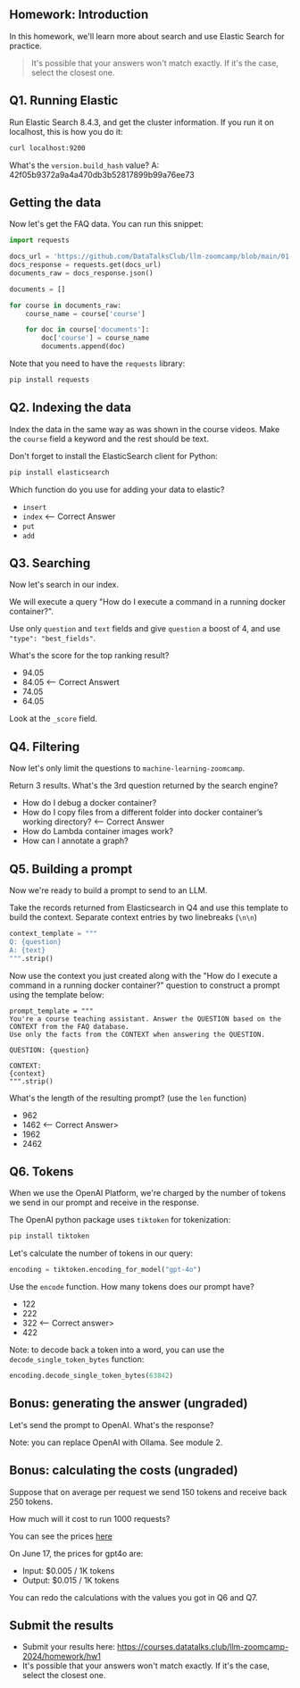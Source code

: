 ## Homework: Introduction

In this homework, we'll learn more about search and use Elastic Search for practice.

> It's possible that your answers won't match exactly. If it's the case, select the closest one.

## Q1. Running Elastic

Run Elastic Search 8.4.3, and get the cluster information. If you run it on localhost, this is how you do it:

```bash
curl localhost:9200
```

What's the `version.build_hash` value?
A: 42f05b9372a9a4a470db3b52817899b99a76ee73

## Getting the data

Now let's get the FAQ data. You can run this snippet:

```python
import requests

docs_url = 'https://github.com/DataTalksClub/llm-zoomcamp/blob/main/01-intro/documents.json?raw=1'
docs_response = requests.get(docs_url)
documents_raw = docs_response.json()

documents = []

for course in documents_raw:
    course_name = course['course']

    for doc in course['documents']:
        doc['course'] = course_name
        documents.append(doc)
```

Note that you need to have the `requests` library:

```bash
pip install requests
```

## Q2. Indexing the data

Index the data in the same way as was shown in the course videos. Make the `course` field a keyword and the rest should be text.

Don't forget to install the ElasticSearch client for Python:

```bash
pip install elasticsearch
```

Which function do you use for adding your data to elastic?

- `insert`
- `index` <-- Correct Answer
- `put`
- `add`

## Q3. Searching

Now let's search in our index.

We will execute a query "How do I execute a command in a running docker container?".

Use only `question` and `text` fields and give `question` a boost of 4, and use `"type": "best_fields"`.

What's the score for the top ranking result?

- 94.05
- 84.05 <-- Correct Answert
- 74.05
- 64.05

Look at the `_score` field.

## Q4. Filtering

Now let's only limit the questions to `machine-learning-zoomcamp`.

Return 3 results. What's the 3rd question returned by the search engine?

- How do I debug a docker container?
- How do I copy files from a different folder into docker container’s working directory? <-- Correct Answer
- How do Lambda container images work?
- How can I annotate a graph?

## Q5. Building a prompt

Now we're ready to build a prompt to send to an LLM.

Take the records returned from Elasticsearch in Q4 and use this template to build the context. Separate context entries by two linebreaks (`\n\n`)

```python
context_template = """
Q: {question}
A: {text}
""".strip()
```

Now use the context you just created along with the "How do I execute a command in a running docker container?" question
to construct a prompt using the template below:

```
prompt_template = """
You're a course teaching assistant. Answer the QUESTION based on the CONTEXT from the FAQ database.
Use only the facts from the CONTEXT when answering the QUESTION.

QUESTION: {question}

CONTEXT:
{context}
""".strip()
```

What's the length of the resulting prompt? (use the `len` function)

- 962
- 1462 <-- Correct Answer>
- 1962
- 2462

## Q6. Tokens

When we use the OpenAI Platform, we're charged by the number of
tokens we send in our prompt and receive in the response.

The OpenAI python package uses `tiktoken` for tokenization:

```bash
pip install tiktoken
```

Let's calculate the number of tokens in our query:

```python
encoding = tiktoken.encoding_for_model("gpt-4o")
```

Use the `encode` function. How many tokens does our prompt have?

- 122
- 222
- 322 <-- Correct answer>
- 422

Note: to decode back a token into a word, you can use the `decode_single_token_bytes` function:

```python
encoding.decode_single_token_bytes(63842)
```

## Bonus: generating the answer (ungraded)

Let's send the prompt to OpenAI. What's the response?

Note: you can replace OpenAI with Ollama. See module 2.

## Bonus: calculating the costs (ungraded)

Suppose that on average per request we send 150 tokens and receive back 250 tokens.

How much will it cost to run 1000 requests?

You can see the prices [here](https://openai.com/api/pricing/)

On June 17, the prices for gpt4o are:

- Input: $0.005 / 1K tokens
- Output: $0.015 / 1K tokens

You can redo the calculations with the values you got in Q6 and Q7.

## Submit the results

- Submit your results here: https://courses.datatalks.club/llm-zoomcamp-2024/homework/hw1
- It's possible that your answers won't match exactly. If it's the case, select the closest one.
